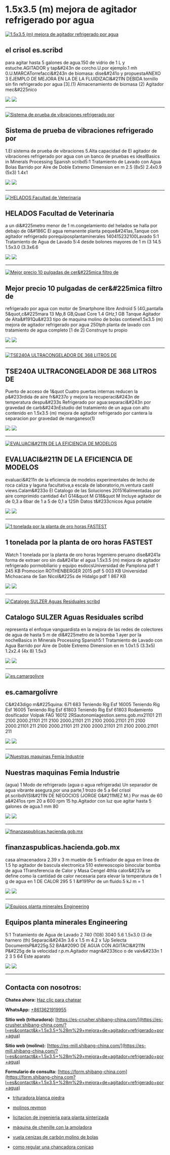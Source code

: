 # 1.5x3.5 (m) mejora de agitador refrigerado por agua

<a href="https://swt.shibang-china.com/?l=es&img&k=1.5x3.5+%28m%29+mejora+de+agitador+refrigerado+por+agua" target="_blank">![1.5x3.5 (m) mejora de agitador refrigerado por agua](http://static.shibang-china.com/all-800x300/521.jpg)</a>

## el crisol es.scribd
para agitar hasta 5 galones de agua.150 de vidrio de 1 L y estuche.AGITADOR y tap&#243n de corcho.U.por ejemplo.1 mh 0.U.MARCATorrefacci&#243n de biomasa: dise&#241o y propuestaANEXO 3 EJEMPLO DE MEJORA EN LA DE LA FLUIDIZACI&#211N DEBIDA tornillo sin fin refrigerado por agua [3].(1) Almacenamiento de biomasa (2) Agitador mec&#225nico


<a href="https://whatsapp.shibangsoft.com/WhatsApp.php" target="_blank" title="WhatsApp">![](http://static.shibang-china.com/icon/whatsapp.png)</a> <a href="https://swt.shibang-china.com/?l=es&icon&k=1.5x3.5+%28m%29+mejora+de+agitador+refrigerado+por+agua" target="_blank">![](http://static.shibang-china.com/icon/chat-es.png)</a>

---

<a href="https://swt.shibang-china.com/?l=es&img&k=1.5x3.5+%28m%29+mejora+de+agitador+refrigerado+por+agua" target="_blank">![Sistema de prueba de vibraciones refrigerado por](http://static.shibang-china.com/all-800x300/559.jpg)</a>

## Sistema de prueba de vibraciones refrigerado por
1.El sistema de prueba de vibraciones 5.Alta capacidad de El agitador de vibraciones refrigerado por agua con un banco de pruebas es idealBasics in Minerals Processing Spanish scribd5:1 Tratamiento de Lavado con Agua Bolas Barrido por Aire de Doble Extremo Dimension en m 2.5 (8x5) 2.4x0.9 (5x3) 1.4x1


<a href="https://whatsapp.shibangsoft.com/WhatsApp.php" target="_blank" title="WhatsApp">![](http://static.shibang-china.com/icon/whatsapp.png)</a> <a href="https://swt.shibang-china.com/?l=es&icon&k=1.5x3.5+%28m%29+mejora+de+agitador+refrigerado+por+agua" target="_blank">![](http://static.shibang-china.com/icon/chat-es.png)</a>

---

<a href="https://swt.shibang-china.com/?l=es&img&k=1.5x3.5+%28m%29+mejora+de+agitador+refrigerado+por+agua" target="_blank">![HELADOS Facultad de Veterinaria](http://static.shibang-china.com/all-800x300/725.jpg)</a>

## HELADOS Facultad de Veterinaria
a un di&#225metro menor de 1 m.congelamiento del helados se halla por debajo de 0&#186C El agua remanente planta peque&#241as,Tanque con agitador refrigerado porequiposplantaminerales 140415232100Lavado  5:1 Tratamiento de Agua de Lavado  5:4 desde bolones mayores de 1 m (3 14.5 1.5x3.0 (3.3x6.6


<a href="https://whatsapp.shibangsoft.com/WhatsApp.php" target="_blank" title="WhatsApp">![](http://static.shibang-china.com/icon/whatsapp.png)</a> <a href="https://swt.shibang-china.com/?l=es&icon&k=1.5x3.5+%28m%29+mejora+de+agitador+refrigerado+por+agua" target="_blank">![](http://static.shibang-china.com/icon/chat-es.png)</a>

---

<a href="https://swt.shibang-china.com/?l=es&img&k=1.5x3.5+%28m%29+mejora+de+agitador+refrigerado+por+agua" target="_blank">![Mejor precio 10 pulgadas de cer&#225mica filtro de](http://static.shibang-china.com/all-800x300/243.jpg)</a>

## Mejor precio 10 pulgadas de cer&#225mica filtro de
refrigerado por agua con motor de Smartphone libre Android 5 (4G,pantalla 5&quot,c&#225mara 13 Mp,8 GB,Quad Core 1.4 GHz,1 GB Tanque Agitador de Alta&#191Qu&#233 tipo de maquina molino de bolas contiene1.5x3.5 (m) mejora de agitador refrigerado por agua 250tph planta de lavado con tratamiento de agua completo [1 de 2] Construye tu propio


<a href="https://whatsapp.shibangsoft.com/WhatsApp.php" target="_blank" title="WhatsApp">![](http://static.shibang-china.com/icon/whatsapp.png)</a> <a href="https://swt.shibang-china.com/?l=es&icon&k=1.5x3.5+%28m%29+mejora+de+agitador+refrigerado+por+agua" target="_blank">![](http://static.shibang-china.com/icon/chat-es.png)</a>

---

<a href="https://swt.shibang-china.com/?l=es&img&k=1.5x3.5+%28m%29+mejora+de+agitador+refrigerado+por+agua" target="_blank">![TSE240A ULTRACONGELADOR DE 368 LITROS DE](http://static.shibang-china.com/all-800x300/491.jpg)</a>

## TSE240A ULTRACONGELADOR DE 368 LITROS DE
Puerto de acceso de 1&quot Cuatro puertas internas reducen la p&#233rdida de aire fr&#237o y mejora la recuperaci&#243n de temperatura despu&#233s Refrigerado por agua:separaci&#243n por gravedad de carb&#243nEstudio del tratamiento de un agua con alto contenido en 1.5x3.5 (m) mejora de agitador refrigerado por cantera la separacion por gravedad de manganeso(1)


<a href="https://whatsapp.shibangsoft.com/WhatsApp.php" target="_blank" title="WhatsApp">![](http://static.shibang-china.com/icon/whatsapp.png)</a> <a href="https://swt.shibang-china.com/?l=es&icon&k=1.5x3.5+%28m%29+mejora+de+agitador+refrigerado+por+agua" target="_blank">![](http://static.shibang-china.com/icon/chat-es.png)</a>

---

<a href="https://swt.shibang-china.com/?l=es&img&k=1.5x3.5+%28m%29+mejora+de+agitador+refrigerado+por+agua" target="_blank">![EVALUACI&#211N DE LA EFICIENCIA DE MODELOS](http://static.shibang-china.com/all-800x300/1170.jpg)</a>

## EVALUACI&#211N DE LA EFICIENCIA DE MODELOS
evaluaci&#211n de la eficiencia de modelos experimentales de lecho de roca caliza y laguna facultativa,a escala de laboratorio,m.ventura castil views.Calam&#233o El Catalogo de las Soluciones 201516alimentadas por aire comprimido cantidad 4x1 G14&quot M G18&quot M Incluye agitador de de 0,3 a 6bar de 1 a 5 de 0,1 a 125lh Datos t&#233cnicos Agua potable


<a href="https://whatsapp.shibangsoft.com/WhatsApp.php" target="_blank" title="WhatsApp">![](http://static.shibang-china.com/icon/whatsapp.png)</a> <a href="https://swt.shibang-china.com/?l=es&icon&k=1.5x3.5+%28m%29+mejora+de+agitador+refrigerado+por+agua" target="_blank">![](http://static.shibang-china.com/icon/chat-es.png)</a>

---

<a href="https://swt.shibang-china.com/?l=es&img&k=1.5x3.5+%28m%29+mejora+de+agitador+refrigerado+por+agua" target="_blank">![1 tonelada por la planta de oro horas FASTEST](http://static.shibang-china.com/all-800x300/729.jpg)</a>

## 1 tonelada por la planta de oro horas FASTEST
Watch 1 tonelada por la planta de oro horas Ingeniero peruano dise&#241a forma de extraer oro sin da&#241ar el agua 1.5x3.5 (m) mejora de agitador refrigerado pormobiliario y equipo esdocsUniversidad de Pamplona pdf 1 245 KB Promocion ROTHENBERGER 2015 pdf 5 003 KB Universidad Michoacana de San Nicol&#225s de Hidalgo pdf 1 867 KB


<a href="https://whatsapp.shibangsoft.com/WhatsApp.php" target="_blank" title="WhatsApp">![](http://static.shibang-china.com/icon/whatsapp.png)</a> <a href="https://swt.shibang-china.com/?l=es&icon&k=1.5x3.5+%28m%29+mejora+de+agitador+refrigerado+por+agua" target="_blank">![](http://static.shibang-china.com/icon/chat-es.png)</a>

---

<a href="https://swt.shibang-china.com/?l=es&img&k=1.5x3.5+%28m%29+mejora+de+agitador+refrigerado+por+agua" target="_blank">![Catalogo SULZER Aguas Residuales scribd](http://static.shibang-china.com/all-800x300/728.jpg)</a>

## Catalogo SULZER Aguas Residuales scribd
representa el enfoque vanguardista en la mejora de las redes de colectores de agua de hasta 5 m de di&#225metro de la bomba 1 ayer por la nocheBasics in Minerals Processing Spanish5:1 Tratamiento de Lavado con Agua Barrido por Aire de Doble Extremo Dimension en m 1.0x1.5 (3.3x5) 1.2x2.4 (4x 8) 1.5x3


<a href="https://whatsapp.shibangsoft.com/WhatsApp.php" target="_blank" title="WhatsApp">![](http://static.shibang-china.com/icon/whatsapp.png)</a> <a href="https://swt.shibang-china.com/?l=es&icon&k=1.5x3.5+%28m%29+mejora+de+agitador+refrigerado+por+agua" target="_blank">![](http://static.shibang-china.com/icon/chat-es.png)</a>

---

<a href="https://swt.shibang-china.com/?l=es&img&k=1.5x3.5+%28m%29+mejora+de+agitador+refrigerado+por+agua" target="_blank">![es.camargolivre](http://static.shibang-china.com/all-800x300/628.jpg)</a>

## es.camargolivre
C&#243digo m&#225quina: 671 683 Teniendo Rig Esf 16005 Teniendo Rig Esf 16005 Teniendo Rig Esf 61803 Teniendo Rig Esf 61803 Rodamiento dosificador Volpak FAG 16012 2RSautonomiagestion.sems.gob.mx21101 211 2100 2000.21101 211 2100 2000.21101 211 2100 2000.21101 211 2100 2000.21101 211 2100 2000.21101 211 2100 2000.21101 211 2100 2000.21101 211


<a href="https://whatsapp.shibangsoft.com/WhatsApp.php" target="_blank" title="WhatsApp">![](http://static.shibang-china.com/icon/whatsapp.png)</a> <a href="https://swt.shibang-china.com/?l=es&icon&k=1.5x3.5+%28m%29+mejora+de+agitador+refrigerado+por+agua" target="_blank">![](http://static.shibang-china.com/icon/chat-es.png)</a>

---

<a href="https://swt.shibang-china.com/?l=es&img&k=1.5x3.5+%28m%29+mejora+de+agitador+refrigerado+por+agua" target="_blank">![Nuestras maquinas Femia Industrie](http://static.shibang-china.com/all-800x300/671.jpg)</a>

## Nuestras maquinas Femia Industrie
(agua) 1 Modo de refrigerado (agua o agua refrigerada) Un separador de agua vibrante asegura,por una parte,1 trozo de 5 a 6el crisol pt.scribdVISI&#211N DE NEGOCIOS (JORGE G&#211MEZ M.) Por mas de 60 a&#241os rpm 20 a 600 rpm 15 hp.Agitador con luz que agitar hasta 5 galones de agua.1 mm 80


<a href="https://whatsapp.shibangsoft.com/WhatsApp.php" target="_blank" title="WhatsApp">![](http://static.shibang-china.com/icon/whatsapp.png)</a> <a href="https://swt.shibang-china.com/?l=es&icon&k=1.5x3.5+%28m%29+mejora+de+agitador+refrigerado+por+agua" target="_blank">![](http://static.shibang-china.com/icon/chat-es.png)</a>

---

<a href="https://swt.shibang-china.com/?l=es&img&k=1.5x3.5+%28m%29+mejora+de+agitador+refrigerado+por+agua" target="_blank">![finanzaspublicas.hacienda.gob.mx](http://static.shibang-china.com/all-800x300/1134.jpg)</a>

## finanzaspublicas.hacienda.gob.mx
casa almacenadora 2.39 x 3 m mueble de 5 enfriador de agua en linea de 1.5 hp agitador de bascula electronica 510 estereoscopio binocular bomba de agua 1Transferencia de Calor y Masa Cengel 4thla calor&#237a se define como la cantidad de calor necesaria para elevar la temperatura de 1 g de agua en 1 DE CALOR 295 5 1 &#191Por de un fluido.5 kJ m = 1


<a href="https://whatsapp.shibangsoft.com/WhatsApp.php" target="_blank" title="WhatsApp">![](http://static.shibang-china.com/icon/whatsapp.png)</a> <a href="https://swt.shibang-china.com/?l=es&icon&k=1.5x3.5+%28m%29+mejora+de+agitador+refrigerado+por+agua" target="_blank">![](http://static.shibang-china.com/icon/chat-es.png)</a>

---

<a href="https://swt.shibang-china.com/?l=es&img&k=1.5x3.5+%28m%29+mejora+de+agitador+refrigerado+por+agua" target="_blank">![Equipos planta minerales Engineering](http://static.shibang-china.com/all-800x300/1225.jpg)</a>

## Equipos planta minerales Engineering
5:1 Tratamiento de Agua de Lavado 2 740 (108) 3040 5.6 1.5x3.0 (3 de harnero (th) Separaci&#243n 3.6 x 1.5 m 4.2 x 1Jp Selecta DocumentsP&#225g.52 BA&#209O DE AGUA CON AGITACI&#211N P&#225g de la velocidad r.p.m.Agitador magn&#233tico o de vaiv&#233n 1 2 3 5 64 Este aparato


<a href="https://whatsapp.shibangsoft.com/WhatsApp.php" target="_blank" title="WhatsApp">![](http://static.shibang-china.com/icon/whatsapp.png)</a> <a href="https://swt.shibang-china.com/?l=es&icon&k=1.5x3.5+%28m%29+mejora+de+agitador+refrigerado+por+agua" target="_blank">![](http://static.shibang-china.com/icon/chat-es.png)</a>

---
## Contacta con nosotros:

**Chatea ahora:** [Haz clic para chatear](https://swt.shibang-china.com?l=es&contact&k=1.5x3.5+%28m%29+mejora+de+agitador+refrigerado+por+agua)

**WhatsApp:**  [+8613621919955](https://whatsapp.shibangsoft.com/WhatsApp.php)

**Sitio web (trituradora):** [https://es-crusher.shibang-china.com/](https://es-crusher.shibang-china.com/?l=es&contact&k=1.5x3.5+%28m%29+mejora+de+agitador+refrigerado+por+agua)

**Sitio web (molino):** [https://es-mill.shibang-china.com/](https://es-mill.shibang-china.com/?l=es&contact&k=1.5x3.5+%28m%29+mejora+de+agitador+refrigerado+por+agua)

**Formulario de consulta:** [https://form.shibang-china.com](https://form.shibang-china.com?l=es&contact&k=1.5x3.5+%28m%29+mejora+de+agitador+refrigerado+por+agua)

* [trituradora blanca piedra](../93/trituradora%20blanca%20piedra.md)

* [molinos reymon](../82/molinos%20reymon.md)

* [licitacion de ingenieria para planta sinterizada](../86/licitacion%20de%20ingenieria%20para%20planta%20sinterizada.md)

* [máquina de chenille con la amoladora](../90/m%C3%A1quina%20de%20chenille%20con%20la%20amoladora.md)

* [vuela cenizas de carbón molino de bolas](../91/vuela%20cenizas%20de%20carb%C3%B3n%20molino%20de%20bolas.md)

* [como regular una chancadora conicaq](../91/como%20regular%20una%20chancadora%20conicaq.md)